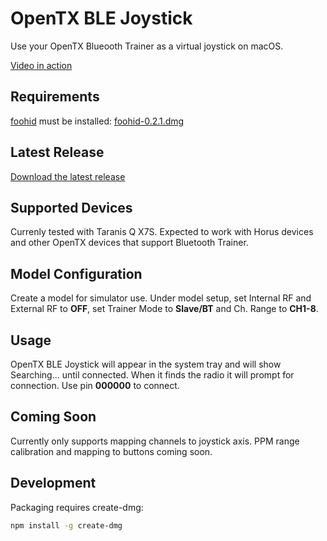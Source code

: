 # OpenTX BLE Joystick

Use your OpenTX Blueooth Trainer as a virtual joystick on macOS.

[Video in action](https://www.instagram.com/p/BcN8UkvhLdp/?taken-by=gary.g.j)

## Requirements

[foohid](https://github.com/unbit/foohid) must be installed: [foohid-0.2.1.dmg](https://github.com/unbit/foohid/releases/download/0.2.1/foohid-0.2.1.dmg)

## Latest Release

[Download the latest release](https://github.com/garyjohnson/opentx-ble-joystick/releases/latest)

## Supported Devices

Currenly tested with Taranis Q X7S. Expected to work with Horus devices and other OpenTX devices that support Bluetooth Trainer.

## Model Configuration

Create a model for simulator use. Under model setup, set Internal RF and External RF to **OFF**, set Trainer Mode to **Slave/BT** and Ch. Range to **CH1-8**.

## Usage

OpenTX BLE Joystick will appear in the system tray and will show Searching... until connected. When it finds the radio it will prompt for connection. Use pin **000000** to connect.

## Coming Soon

Currently only supports mapping channels to joystick axis. PPM range calibration and mapping to buttons coming soon.

## Development

Packaging requires create-dmg:

```bash
npm install -g create-dmg
```
